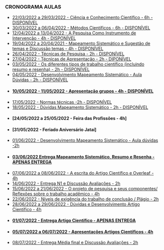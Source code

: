 ### CRONOGRAMA AULAS
- [22/03/2022 a 29/03/2022 - Ciência e Conhecimento Científico - 6h - DISPONÍVEL](aula01.md)
- [30/03/2022 a 06/04/2022 - Métodos Científicos - 6h - DISPONÍVEL](aula02.md)
- [12/04/2022 a 13/04/2022 - A Pesquisa Como Instrumento de Intervenção - 4h - DISPONÍVEL](aula03.md)
- [19/04/2022 a 20/04/2021 - Mapeamento Sistemático e Sugestão de temas e Discussão temas - 4h - DISPONÍVEL](aula04.md)
- [26/04/2022 - Técnicas de Pesquisa - 2h - DISPONÍVEL](aula05.md)
- [27/04/2022 - Técnicas de Apresentação - 2h - DIPONÍVEL](aula06.md)
- [03/05/2022 - Os diferentes tipos de trabalho científico (incluindo resumo e resenha) - 2h - DISPONÍVEL](aula07.md)
- [04/05/2022 - Desenvolvimento Mapeamento Sistemático - Aula Dúvidas - 2h - DISPONÍVEL](aula08.md)
- #### [10/05/2022 - 11/05/2022 - Apresentação grupos - 4h - DISPONÍVEL](aula09.md)
- [17/05/2022 - Normas técnicas -2h - DISPONÍVEL](aula10.md)
- [18/05/2022 - Dúvidas Mapeamento Sistemático - 2h - DISPONÍVEL](aula11.md)
- #### [24/05/2022 a 25/05/2022 - Feira das Profissões - 4h]
- #### [31/05/2022 - Feriado Aniversário Jataí]
- [01/06/2022 - Desenvolvimento Mapeamento Sistemático - Aula dúvidas -2h]()
- #### [03/06/2022 Entrega Mapeamento Sistemático, Resumo e Resenha - APENAS ENTREGA]()
- [07/06/2022 a 08/06/2022 - A escrita do Artigo Científico e Overleaf - 4h]()
- [14/06/2022 - Entrega N1 e Discussão Avaliações - 2h]()
- [15/06/2022 a 21/06/2022 - O projeto de pesquisa e seus componentes/ Reflexões sobre o trabalho acadêmico - 4h](aula18.md)
- [22/06/2022 - Níveis de exigência do trabalho de conclusão / Plágio - 2h]()
- [28/06/2022 a 29/06/2022 -  Dúvidas e Desenvolvimento Artigo Científico - 4h]()
- #### [01/07/2022 - Entrega Artigo Científico - APENAS ENTREGA]()
- #### [05/07/2022 a 06/07/2022 - Apresentações Artigos Científicos - 4h]()
- [08/07/2022  - Entrega Média final e Discussão Avaliações - 2h]()
